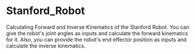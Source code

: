 # Stanford_Robot
Calculating Forward and Inverse Kinematics of the Stanford Robot.
You can give the robot's joint angles as inputs and calculate the forward kinematics for it.
Also, you can provide the robot's end effector position as inputs and calculate the inverse kinematics.
